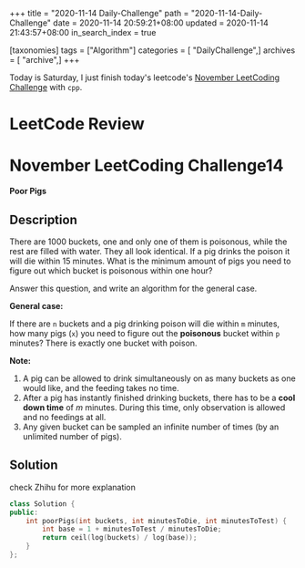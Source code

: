 +++
title = "2020-11-14 Daily-Challenge"
path = "2020-11-14-Daily-Challenge"
date = 2020-11-14 20:59:21+08:00
updated = 2020-11-14 21:43:57+08:00
in_search_index = true

[taxonomies]
tags = ["Algorithm"]
categories = [ "DailyChallenge",]
archives = [ "archive",]
+++

Today is Saturday, I just finish today's leetcode's [November LeetCoding Challenge](https://leetcode.com/explore/challenge/card/november-leetcoding-challenge/565/week-2-november-8th-november-14th/3530/) with `cpp`.

<!-- more -->

# LeetCode Review

# November LeetCoding Challenge14

**Poor Pigs**

## Description

There are 1000 buckets, one and only one of them is poisonous, while the rest are filled with water. They all look identical. If a pig drinks the poison it will die within 15 minutes. What is the minimum amount of pigs you need to figure out which bucket is poisonous within one hour?

Answer this question, and write an algorithm for the general case.

**General case:**

If there are `n` buckets and a pig drinking poison will die within `m` minutes, how many pigs (`x`) you need to figure out the **poisonous** bucket within `p` minutes? There is exactly one bucket with poison.

**Note:**

1. A pig can be allowed to drink simultaneously on as many buckets as one would like, and the feeding takes no time.
2. After a pig has instantly finished drinking buckets, there has to be a **cool down time** of *m* minutes. During this time, only observation is allowed and no feedings at all.
3. Any given bucket can be sampled an infinite number of times (by an unlimited number of pigs).

## Solution

check Zhihu for more explanation

``` cpp
class Solution {
public:
    int poorPigs(int buckets, int minutesToDie, int minutesToTest) {
        int base = 1 + minutesToTest / minutesToDie;
        return ceil(log(buckets) / log(base));
    }
};
```
